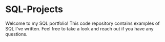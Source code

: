 # SQL-Projects

Welcome to my SQL portfolio! This code repository contains examples of SQL I've written. Feel free to take a look and reach out if you have any questions.
